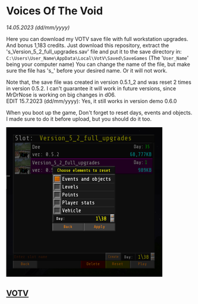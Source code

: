# Voices Of The Void

*14.05.2023 (dd/mm/yyyy)*

Here you can download my VOTV save file with full workstation upgrades. And bonus 1,183 credits.
Just download this repository, extract the 's_Version_5_2_full_upgrades.sav' file and put it to the save directory in: `C:\Users\User_Name\AppData\Local\VotV\Saved\SaveGames` (The '`User_Name`' being your computer name)
You can change the name of the file, but make sure the file has 's_' before your desired name. Or it will not work.

Note that, the save file was created in version 0.5.1_2 and was reset 2 times in version 0.5.2.
I can't guarantee it will work in future versions, since MrDrNose is working on big changes in d06.<br/>
EDIT 15.7.2023 (dd/mm/yyyy): Yes, it still works in version demo 0.6.0

When you boot up the game, Don't forget to reset days, events and objects. I made sure to do it before upload, but you should do it too.

![Image](evnupreset.png)

## [VOTV](https://mrdrnose.itch.io/votv)
